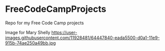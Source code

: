 # FreeCodeCampProjects
Repo for my Free Code Camp projects

Image for Mary Shelly
https://user-images.githubusercontent.com/11928481/64447840-eada5500-d0a1-11e9-915b-74ae250a49bb.jpg
